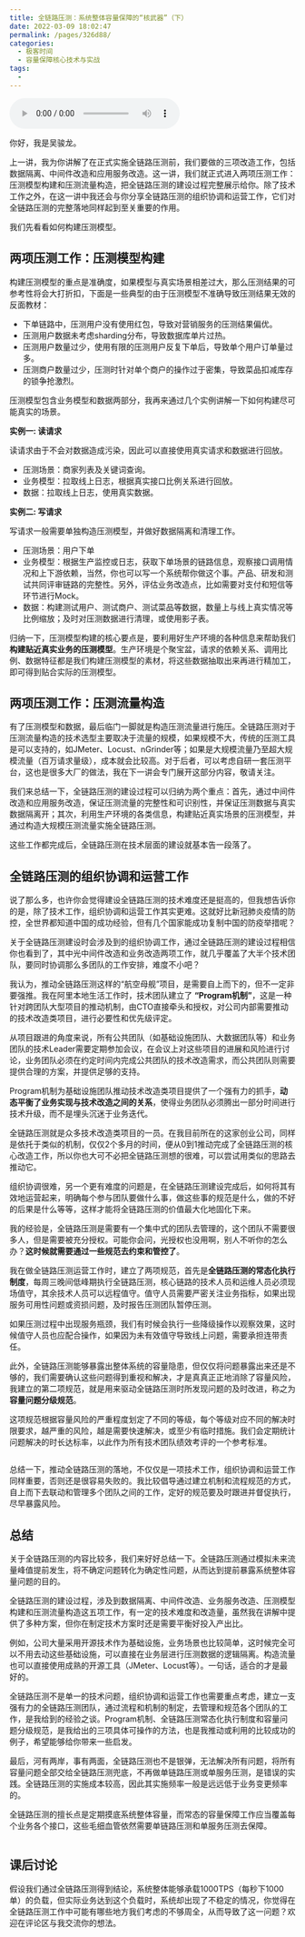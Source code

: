 ```yaml
---
title: 全链路压测：系统整体容量保障的“核武器”（下）
date: 2022-03-09 18:02:47
permalink: /pages/326d88/
categories:
  - 极客时间
  - 容量保障核心技术与实战
tags:
  - 
---
```

<audio title="06.全链路压测：系统整体容量保障的“核武器”（下）" src="https://static001.geekbang.org/resource/audio/d2/51/d2848e6d40f3fe6703a074f8c58ea151.mp3" controls="controls"></audio> 
<p>你好，我是吴骏龙。</p><p>上一讲，我为你讲解了在正式实施全链路压测前，我们要做的三项改造工作，包括数据隔离、中间件改造和应用服务改造。这一讲，我们就正式进入两项压测工作：压测模型构建和压测流量构造，把全链路压测的建设过程完整展示给你。除了技术工作之外，在这一讲中我还会与你分享全链路压测的组织协调和运营工作，它们对全链路压测的完整落地同样起到至关重要的作用。</p><p>我们先看看如何构建压测模型。</p><h2>两项压测工作：压测模型构建</h2><p>构建压测模型的重点是准确度，如果模型与真实场景相差过大，那么压测结果的可参考性将会大打折扣，下面是一些典型的由于压测模型不准确导致压测结果无效的反面教材：</p><ul>
<li>下单链路中，压测用户没有使用红包，导致对营销服务的压测结果偏优。</li>
<li>压测用户数据未考虑sharding分布，导致数据库单片过热。</li>
<li>压测用户数量过少，使用有限的压测用户反复下单后，导致单个用户订单量过多。</li>
<li>压测商户数量过少，压测时针对单个商户的操作过于密集，导致菜品扣减库存的锁争抢激烈。</li>
</ul><p>压测模型包含业务模型和数据两部分，我再来通过几个实例讲解一下如何构建尽可能真实的场景。</p><p><strong>实例一: 读请求</strong></p><p>读请求由于不会对数据造成污染，因此可以直接使用真实请求和数据进行回放。</p><!-- [[[read_end]]] --><ul>
<li>压测场景：商家列表及关键词查询。</li>
<li>业务模型：拉取线上日志，根据真实接口比例关系进行回放。</li>
<li>数据：拉取线上日志，使用真实数据。</li>
</ul><p><strong>实例二: 写请求</strong></p><p>写请求一般需要单独构造压测模型，并做好数据隔离和清理工作。</p><ul>
<li>压测场景：用户下单</li>
<li>业务模型：根据生产监控或日志，获取下单场景的链路信息，观察接口调用情况和上下游依赖，当然，你也可以写一个系统帮你做这个事。产品、研发和测试共同评审链路的完整性。另外，评估业务改造点，比如需要对支付和短信等环节进行Mock。</li>
<li>数据：构建测试用户、测试商户、测试菜品等数据，数量上与线上真实情况等比例缩放；及时对压测数据进行清理，或使用影子表。</li>
</ul><p>归纳一下，压测模型构建的核心要点是，要利用好生产环境的各种信息来帮助我们<strong>构建贴近真实业务的压测模型</strong>。生产环境是个聚宝盆，请求的依赖关系、调用比例、数据特征都是我们构建压测模型的素材，将这些数据抽取出来再进行精加工，即可得到贴合实际的压测模型。</p><h2>两项压测工作：压测流量构造</h2><p>有了压测模型和数据，最后临门一脚就是构造压测流量进行施压。全链路压测对于压测流量构造的技术选型主要取决于流量的规模，如果规模不大，传统的压测工具是可以支持的，如JMeter、Locust、nGrinder等；如果是大规模流量乃至超大规模流量（百万请求量级），成本就会比较高。对于后者，可以考虑自研一套压测平台，这也是很多大厂的做法，我在下一讲会专门展开这部分内容，敬请关注。</p><p>我们来总结一下，全链路压测的建设过程可以归纳为两个重点：首先，通过中间件改造和应用服务改造，保证压测流量的完整性和可识别性，并保证压测数据与真实数据隔离开；其次，利用生产环境的各类信息，构建贴近真实场景的压测模型，并通过构造大规模压测流量实施全链路压测。</p><p>这些工作都完成后，全链路压测在技术层面的建设就基本告一段落了。</p><h2>全链路压测的组织协调和运营工作</h2><p>说了那么多，也许你会觉得建设全链路压测的技术难度还是挺高的，但我想告诉你的是，除了技术工作，组织协调和运营工作其实更难。这就好比新冠肺炎疫情的防控，全世界都知道中国的成功经验，但有几个国家能成功复制中国的防疫举措呢？</p><p>关于全链路压测建设时会涉及到的组织协调工作，通过全链路压测的建设过程相信你也看到了，其中光中间件改造和业务改造两项工作，就几乎覆盖了大半个技术团队，要同时协调那么多团队的工作安排，难度不小吧？</p><p>我认为，推动全链路压测这样的“航空母舰”项目，是需要自上而下的，但不一定非要强推。我在阿里本地生活工作时，技术团队建立了 <strong>“Program机制”</strong>，这是一种针对跨团队大型项目的推动机制，由CTO直接牵头和授权，对公司内部需要推动的技术改造类项目，进行必要性和优先级评定。</p><p>从项目跟进的角度来说，所有公共团队（如基础设施团队、大数据团队等）和业务团队的技术Leader需要定期参加会议，在会议上对这些项目的进展和风险进行讨论，业务团队必须在约定时间内完成公共团队的技术改造需求，而公共团队则需要提供合理的方案，并提供足够的支持。</p><p>Program机制为基础设施团队推动技术改造类项目提供了一个强有力的抓手，<strong>动态平衡了业务实现与技术改造之间的关系</strong>，使得业务团队必须腾出一部分时间进行技术升级，而不是埋头沉迷于业务迭代。</p><p>全链路压测就是众多技术改造类项目的一员。在我目前所在的这家创业公司，同样是依托于类似的机制，仅仅2个多月的时间，便从0到1推动完成了全链路压测的核心改造工作，所以你也大可不必把全链路压测想的很难，可以尝试用类似的思路去推动它。</p><p>组织协调很难，另一个更有难度的问题是，在全链路压测建设完成后，如何将其有效地运营起来，明确每个参与团队要做什么事，做这些事的规范是什么，做的不好的后果是什么等等，这样才能将全链路压测的价值最大化地固化下来。</p><p>我的经验是，全链路压测是需要有一个集中式的团队去管理的，这个团队不需要很多人，但是需要被充分授权。可能你会问，光授权也没用啊，别人不听你的怎么办？<strong>这时候就需要通过一些规范去约束和管控了</strong>。</p><p>我在做全链路压测运营工作时，建立了两项规范，首先是<strong>全链路压测的常态化执行制度</strong>，每周三晚间低峰期执行全链路压测，核心链路的技术人员和运维人员必须现场值守，其余技术人员可以远程值守。值守人员需要严密关注业务指标，如果出现服务可用性问题或资损问题，及时报告压测团队暂停压测。</p><p>如果压测过程中出现服务瓶颈，我们有时候会执行一些降级操作以观察效果，这时候值守人员也应配合操作，如果因为未有效值守导致线上问题，需要承担连带责任。</p><p>此外，全链路压测能够暴露出整体系统的容量隐患，但仅仅将问题暴露出来还是不够的，我们需要确认这些问题得到重视和解决，才是真真正正地消除了容量风险，我建立的第二项规范，就是用来驱动全链路压测时所发现问题的及时改进，称之为<strong>容量问题分级规范</strong>。</p><p>这项规范根据容量风险的严重程度划定了不同的等级，每个等级对应不同的解决时限要求，越严重的风险，越是需要快速解决，或至少有临时措施。我们会定期统计问题解决的时长达标率，以此作为所有技术团队绩效考评的一个参考标准。</p><p><img src="https://static001.geekbang.org/resource/image/47/20/478fc13efa7546918cedbd549e441520.jpg" alt=""></p><p>总结一下，推动全链路压测的落地，不仅仅是一项技术工作，组织协调和运营工作同样重要，否则还是很容易失败的。我比较倡导通过建立机制和流程规范的方式，自上而下去联动和管理多个团队之间的工作，定好的规范要及时跟进并督促执行，尽早暴露风险。</p><h2>总结</h2><p>关于全链路压测的内容比较多，我们来好好总结一下。全链路压测通过模拟未来流量峰值提前发生，将不确定问题转化为确定性问题，从而达到提前暴露系统整体容量问题的目的。</p><p>全链路压测的建设过程，涉及到数据隔离、中间件改造、业务服务改造、压测模型构建和压测流量构造这五项工作，有一定的技术难度和改造量，虽然我在讲解中提供了多种方案，但你在制定技术方案时还是需要平衡好投入产出比。</p><p>例如，公司大量采用开源技术作为基础设施，业务场景也比较简单，这时候完全可以不用去动这些基础设施，可以直接在业务层进行压测数据的逻辑隔离。构造流量也可以直接使用成熟的开源工具（JMeter、Locust等）。一句话，适合的才是最好的。</p><p>全链路压测不是单一的技术问题，组织协调和运营工作也需要重点考虑，建立一支强有力的全链路压测团队，通过流程和机制的制定，去管理和规范各个团队的工作，是我给到的经验之谈。Program机制、全链路压测常态化执行制度和容量问题分级规范，是我给出的三项具体可操作的方法，也是我推动或利用的比较成功的例子，希望能够给你带来一些启发。</p><p>最后，河有两岸，事有两面，全链路压测也不是银弹，无法解决所有问题，将所有容量问题全部交给全链路压测兜底，不再做单链路压测或单服务压测，是错误的实践。全链路压测的实施成本较高，因此其实施频率一般是远远低于业务变更频率的。</p><p>全链路压测的擅长点是定期摸底系统整体容量，而常态的容量保障工作应当覆盖每个业务各个接口，这些毛细血管依然需要单链路压测和单服务压测去保障。</p><p><img src="https://static001.geekbang.org/resource/image/b6/a0/b6e09f87aa7ba731471de4e0477e53a0.png" alt=""></p><h2>课后讨论</h2><p>假设我们通过全链路压测得到结论，系统整体能够承载1000TPS（每秒下1000单）的负载，但实际业务达到这个负载时，系统却出现了不稳定的情况，你觉得在全链路压测工作中可能有哪些地方我们考虑的不够周全，从而导致了这一问题？欢迎在评论区与我交流你的想法。</p>
